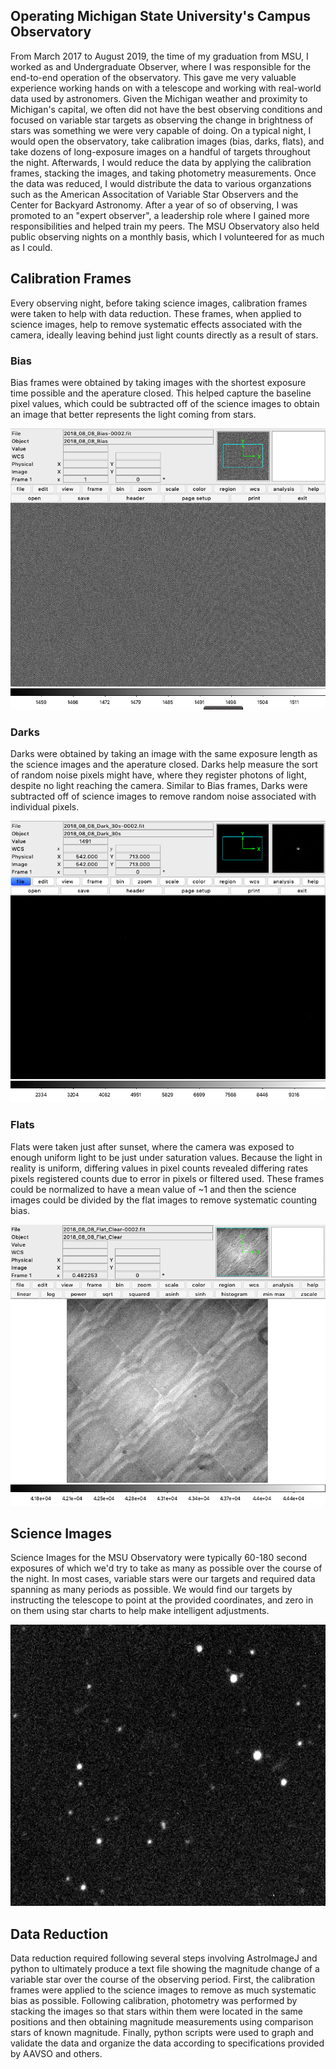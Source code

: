 ## Operating Michigan State University's Campus Observatory

From March 2017 to August 2019, the time of my graduation from MSU, I worked as and Undergraduate Observer, where I was responsible for the end-to-end operation of the observatory. This gave me very valuable experience working hands on with a telescope and working with real-world data used by astronomers. Given the Michigan weather and proximity to Michigan's capital, we often did not have the best observing conditions and focused on variable star targets as observing the change in brightness of stars was something we were very capable of doing. On a typical night, I would open the observatory, take calibration images (bias, darks, flats), and take dozens of long-exposure images on a handful of targets throughout the night. Afterwards, I would reduce the data by applying the calibration frames, stacking the images, and taking photometry measurements. Once the data was reduced, I would distribute the data to various organzations such as the American Associtation of Variable Star Observers and the Center for Backyard Astronomy. After a year of so of observing, I was promoted to an "expert observer", a leadership role where I gained more responsibilities and helped train my peers. The MSU Observatory also held public observing nights on a monthly basis, which I volunteered for as much as I could. 


## Calibration Frames
Every observing night, before taking science images, calibration frames were taken to help with data reduction. These frames, when applied to science images, help to remove systematic effects associated with the camera, ideally leaving behind just light counts directly as a result of stars. 


### Bias
Bias frames were obtained by taking images with the shortest exposure time possible and the aperature closed. This helped capture the baseline pixel values, which could be subtracted off of the science images to obtain an image that better represents the light coming from stars. 

<p align="center">
<img src="https://github.com/bundasma/matthew_bundas_portfolio/blob/main/MSU_Observatory/README_images/bias.png?raw=true" width="600" height="450">
</p>


### Darks
Darks were obtained by taking an image with the same exposure length as the science images and the aperature closed. Darks help measure the sort of random noise pixels might have, where they register photons of light, despite no light reaching the camera. Similar to Bias frames, Darks were subtracted off of science images to remove random noise associated with individual pixels.

<p align="center">
<img src="https://github.com/bundasma/matthew_bundas_portfolio/blob/main/MSU_Observatory/README_images/dark.png?raw=true" width="600" height="450">
</p>


### Flats
Flats were taken just after sunset, where the camera was exposed to enough uniform light to be just under saturation values. Because the light in reality is uniform, differing values in pixel counts revealed differing rates pixels registered counts due to error in pixels or filtered used. These frames could be normalized to have a mean value of ~1 and then the science images could be divided by the flat images to remove systematic counting bias.

<p align="center">
<img src="https://github.com/bundasma/matthew_bundas_portfolio/blob/main/MSU_Observatory/README_images/flat.png?raw=true" width="600" height="450">
</p>


## Science Images 
Science Images for the MSU Observatory were typically 60-180 second exposures of which we'd try to take as many as possible over the course of the night. In most cases, variable stars were our targets and required data spanning as many periods as possible. We would find our targets by instructing the telescope to point at the provided coordinates, and zero in on them using star charts to help make intelligent adjustments. 

<p align="center">
<img src="https://github.com/bundasma/matthew_bundas_portfolio/blob/main/MSU_Observatory/README_images/starfield.png?raw=true" width="600" height="450">
</p>



## Data Reduction
Data reduction required following several steps involving AstroImageJ and python to ultimately produce a text file showing the magnitude change of a variable star over the course of the observing period. First, the calibration frames were applied to the science images to remove as much systematic bias as possible. Following calibration, photometry was performed by stacking the images so that stars within them were located in the same positions and then obtaining magnitude measurements using comparison stars of known magnitude. Finally, python scripts were used to graph and validate the data and organize the data according to specifications provided by AAVSO and others. 
